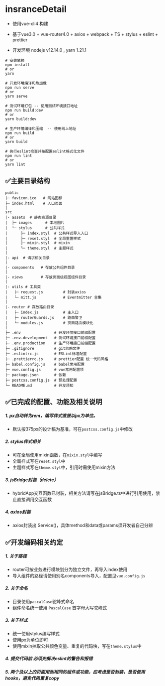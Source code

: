 # insranceDetail

- 使用vue-cli4 构建

- 基于vue3.0 + vue-router4.0 + axios + webpack + TS + stylus + eslint + prettier

- 开发环境 nodejs v12.14.0 , yarn 1.21.1


```
# 安装依赖
npm install 
# or
yarn

# 开发环境编译和热加载
npm run serve 
# or
yarn serve

# 测试环境打包 -- 使用测试环境接口地址
npm run build:dev
# or
yarn build:dev

# 生产环境编译和压缩  -- 使用线上地址
npm run build
# or
yarn build

# 执行eslint检查并按配置eslint格式化文件
npm run lint
# or
yarn lint

```

## ✅主要目录结构

```
public
├─ favicon.ico   # 网站图标
├─ index.html    # 入口页面
|
src
|- assets  # 静态资源目录
|  ├─ images      # 本地图片
|  └─ stylus      # 公共样式
|      ├─ index.styl  # 公共样式导入入口
|      ├─ reset.styl  # 全局重置样式
|      ├─ mixin.styl  # mixin
|      └─ theme.styl  # 主题样式
|
|- api  # 请求相关目录
|
|- components   # 存放公共组件目录
|
|- views        # 存放页面级视图组件目录
| 
|- utils # 工具类
|   ├─ request.js         # 封装axios
|   └─ mitt.js            # Eventmitter 合集
|
|- router # 存放路由目录
|   ├─ index.js           # 主入口
|   ├─ routerGuards.js    # 路由警卫
|   └─ modules.js         # 页面路由模块化
|
├─ .env               # 开发环境接口前缀配置
├─ .env.development   # 测试环境接口前缀配置
├─ .env.production    # 生产环境接口前缀配置
├─ .gitignore         # git忽略文件
├─ .eslintrc.js       # ESLint标准配置
├─ .prettierrc.js     # prettier配置 统一代码风格
├─ babel.config.js    # babel常用配置
├─ vue.config.js      # vue常用配置项
├─ package.json       # 依赖
├─ postcss.config.js  # 预处理配置
└─ README.md          # 开发须知

```

## ✅已完成的配置、功能及相关说明 

##### 1. px自动转为rem，编写样式直接以px为单位。

* 默认按375px的设计稿为基准，可在`postcss.config.js`中修改

##### 2. stylus样式相关

* 可在全局使用mixin函数，在`mixin.styl`中编写
* 全局样式写在`reset.styl`中
* 主题样式写在`theme.styl`中，引用时需使用mixin方法

##### 3. jsBridge封装（delete）

* hybridApp交互函数已封装，相关方法请写在jsBridge.ts中进行引用使用，禁止直接调用交互函数

##### 4. axios封装
    
* axios封装出 Service()，具体method和data或params须开发者自己分辨
 
## ✅开发编码相关约定

##### 1. 关于路径

* router可按业务进行模块划分为独立文件，再导入index使用
* 导入组件的路径请使用别名components导入，配置见`vue.config.js`
       
##### 2. 关于命名

* 目录使用`pascalCase`驼峰式命名
* 组件命名统一使用 `PascalCase` 首字母大写驼峰式
    
##### 3. 关于样式

* 统一使用stylus编写样式
* 使用px为单位即可
* 使用mixin抽取公共颜色变量、重复的代码块，写在`theme.stylus`中

##### 4. 提交代码前 必须先解决eslint的警告和报错

##### 5. 两个及以上的页面用到相同的组件或功能，应考虑是否封装，是否使用hooks，避免代码重复copy
